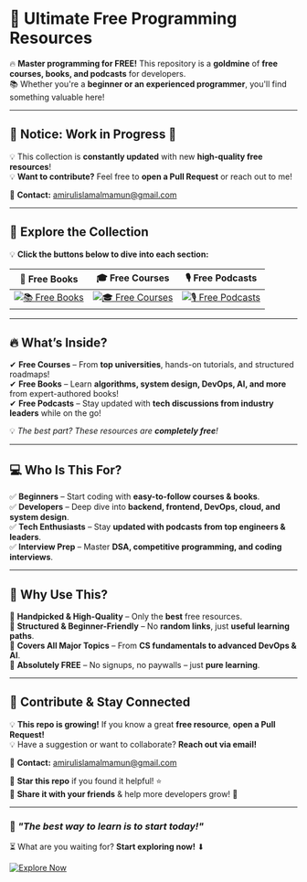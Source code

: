 # 🚀 Ultimate Free Programming Resources  

🔥 **Master programming for FREE!** This repository is a **goldmine** of **free courses, books, and podcasts** for developers.  
📚 Whether you're a **beginner or an experienced programmer**, you'll find something valuable here!  

---

## 📢 **Notice: Work in Progress** 🚧  

💡 This collection is **constantly updated** with new **high-quality free resources**!  
💡 **Want to contribute?** Feel free to **open a Pull Request** or reach out to me!  

📩 **Contact:** [amirulislamalmamun@gmail.com](mailto:amirulislamalmamun@gmail.com)  

---

## 📂 Explore the Collection  

💡 **Click the buttons below to dive into each section:**  

| 📖 **Free Books** | 🎓 **Free Courses** | 🎙 **Free Podcasts** |
|:-----------------:|:------------------:|:--------------------:|
| [![📚 Free Books](https://img.shields.io/badge/-Explore_Books-blue?style=for-the-badge&logo=readthedocs)](free-books.md) | [![🎓 Free Courses](https://img.shields.io/badge/-Explore_Courses-green?style=for-the-badge&logo=udemy)](free-courses.md) | [![🎙 Free Podcasts](https://img.shields.io/badge/-Explore_Podcasts-orange?style=for-the-badge&logo=spotify)](free-podcasts.md) |

---

## 🔥 What’s Inside?

✔ **Free Courses** – From **top universities**, hands-on tutorials, and structured roadmaps!  
✔ **Free Books** – Learn **algorithms, system design, DevOps, AI, and more** from expert-authored books!  
✔ **Free Podcasts** – Stay updated with **tech discussions from industry leaders** while on the go!  

💡 _The best part? These resources are **completely free**!_  

---

## 💻 Who Is This For?

✅ **Beginners** – Start coding with **easy-to-follow courses & books**.  
✅ **Developers** – Deep dive into **backend, frontend, DevOps, cloud, and system design**.  
✅ **Tech Enthusiasts** – Stay **updated with podcasts from top engineers & leaders**.  
✅ **Interview Prep** – Master **DSA, competitive programming, and coding interviews**.

---

## 📢 Why Use This?

🔹 **Handpicked & High-Quality** – Only the **best** free resources.  
🔹 **Structured & Beginner-Friendly** – No **random links**, just **useful learning paths**.  
🔹 **Covers All Major Topics** – From **CS fundamentals to advanced DevOps & AI**.  
🔹 **Absolutely FREE** – No signups, no paywalls – just **pure learning**.

---

## 🤝 Contribute & Stay Connected  
💡 **This repo is growing!** If you know a great **free resource**, **open a Pull Request!**  
💡 Have a suggestion or want to collaborate? **Reach out via email!**  

📩 **Contact:** [amirulislamalmamun@gmail.com](mailto:amirulislamalmamun@gmail.com)  

📌 **Star this repo** if you found it helpful! ⭐  
💬 **Share it with your friends** & help more developers grow! 🚀  

---

### 📌 *"The best way to learn is to start today!"*  
⏳ What are you waiting for? **Start exploring now!** ⬇  

[![Explore Now](https://img.shields.io/badge/-Explore_Now-ff9800?style=for-the-badge&logo=github)](free-courses.md)  

